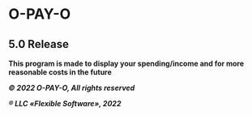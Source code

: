# O-PAY-O


## 5.0 Release 

**This program is made to display your spending/income and for more reasonable costs in the future**

***&#169; 2022 O-PAY-O, All rights reserved***

***&#174; LLC «Flexible Software», 2022***
